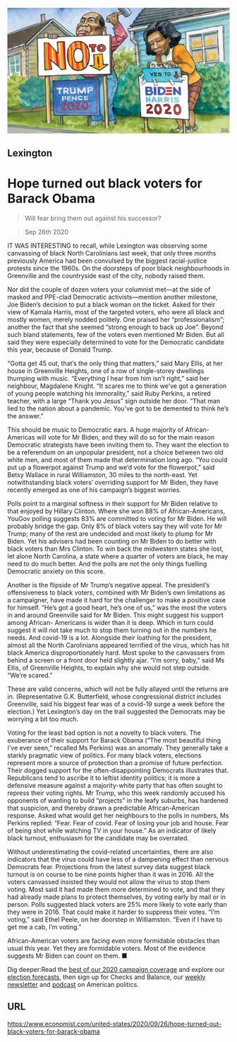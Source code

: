 ![](./images/20200926_USD000_1.jpg)

## Lexington

# Hope turned out black voters for Barack Obama

> Will fear bring them out against his successor?

> Sep 26th 2020

IT WAS INTERESTING to recall, while Lexington was observing some canvassing of black North Carolinians last week, that only three months previously America had been convulsed by the biggest racial-justice protests since the 1960s. On the doorsteps of poor black neighbourhoods in Greenville and the countryside east of the city, nobody raised them.

Nor did the couple of dozen voters your columnist met—at the side of masked and PPE-clad Democratic activists—mention another milestone, Joe Biden’s decision to put a black woman on the ticket. Asked for their view of Kamala Harris, most of the targeted voters, who were all black and mostly women, merely nodded politely. One praised her “professionalism”; another the fact that she seemed “strong enough to back up Joe”. Beyond such bland statements, few of the voters even mentioned Mr Biden. But all said they were especially determined to vote for the Democratic candidate this year, because of Donald Trump.

“Gotta get 45 out, that’s the only thing that matters,” said Mary Ellis, at her house in Greenville Heights, one of a row of single-storey dwellings thumping with music. “Everything I hear from him isn’t right,” said her neighbour, Magdalene Knight. “It scares me to think we’ve got a generation of young people watching his immorality,” said Ruby Perkins, a retired teacher, with a large “Thank you Jesus” sign outside her door. “That man lied to the nation about a pandemic. You’ve got to be demented to think he’s the answer.”

This should be music to Democratic ears. A huge majority of African-Americas will vote for Mr Biden, and they will do so for the main reason Democratic strategists have been inviting them to. They want the election to be a referendum on an unpopular president, not a choice between two old white men, and most of them made that determination long ago. “You could put up a flowerpot against Trump and we’d vote for the flowerpot,” said Betsy Wallace in rural Williamston, 30 miles to the north-east. Yet notwithstanding black voters’ overriding support for Mr Biden, they have recently emerged as one of his campaign’s biggest worries.

Polls point to a marginal softness in their support for Mr Biden relative to that enjoyed by Hillary Clinton. Where she won 88% of African-Americans, YouGov polling suggests 83% are committed to voting for Mr Biden. He will probably bridge the gap. Only 8% of black voters say they will vote for Mr Trump; many of the rest are undecided and most likely to plump for Mr Biden. Yet his advisers had been counting on Mr Biden to do better with black voters than Mrs Clinton. To win back the midwestern states she lost, let alone North Carolina, a state where a quarter of voters are black, he may need to do much better. And the polls are not the only things fuelling Democratic anxiety on this score.

Another is the flipside of Mr Trump’s negative appeal. The president’s offensiveness to black voters, combined with Mr Biden’s own limitations as a campaigner, have made it hard for the challenger to make a positive case for himself. “He’s got a good heart, he’s one of us,” was the most the voters in and around Greenville said for Mr Biden. This might suggest his support among African- Americans is wider than it is deep. Which in turn could suggest it will not take much to stop them turning out in the numbers he needs. And covid-19 is a lot. Alongside their loathing for the president, almost all the North Carolinians appeared terrified of the virus, which has hit black America disproportionately hard. Most spoke to the canvassers from behind a screen or a front door held slightly ajar. “I’m sorry, baby,” said Ms Ellis, of Greenville Heights, to explain why she would not step outside. “We’re scared.”

These are valid concerns, which will not be fully allayed until the returns are in. (Representative G.K. Butterfield, whose congressional district includes Greenville, said his biggest fear was of a covid-19 surge a week before the election.) Yet Lexington’s day on the trail suggested the Democrats may be worrying a bit too much.

Voting for the least bad option is not a novelty to black voters. The exuberance of their support for Barack Obama (“The most beautiful thing I’ve ever seen,” recalled Ms Perkins) was an anomaly. They generally take a starkly pragmatic view of politics. For many black voters, elections represent more a source of protection than a promise of future perfection. Their dogged support for the often-disappointing Democrats illustrates that. Republicans tend to ascribe it to leftist identity politics; it is more a defensive measure against a majority-white party that has often sought to repress their voting rights. Mr Trump, who this week randomly accused his opponents of wanting to build “projects” in the leafy suburbs, has hardened that suspicion, and thereby drawn a predictable African-American response. Asked what would get her neighbours to the polls in numbers, Ms Perkins replied: “Fear. Fear of covid. Fear of losing your job and house. Fear of being shot while watching TV in your house.” As an indicator of likely black turnout, enthusiasm for the candidate may be overrated.

Without underestimating the covid-related uncertainties, there are also indicators that the virus could have less of a dampening effect than nervous Democrats fear. Projections from the latest survey data suggest black turnout is on course to be nine points higher than it was in 2016. All the voters canvassed insisted they would not allow the virus to stop them voting. Most said it had made them more determined to vote, and that they had already made plans to protect themselves, by voting early by mail or in person. Polls suggested black voters are 25% more likely to vote early than they were in 2016. That could make it harder to suppress their votes. “I’m voting,” said Ethel Peele, on her doorstep in Williamston. “Even if I have to get me a cab, I’m voting.”

African-American voters are facing even more formidable obstacles than usual this year. Yet they are formidable voters. Most of the evidence suggests Mr Biden can count on them. ■

Dig deeper:Read the [best of our 2020 campaign coverage](https://www.economist.com//us-election-2020) and explore our [election forecasts](https://www.economist.com/https://projects.economist.com/us-2020-forecast/president), then sign up for Checks and Balance, our [weekly newsletter](https://www.economist.com//checksandbalance/) and [podcast](https://www.economist.com/https://play.acast.com/podcasts/2020/01/24/checks-and-balance-our-new-weekly-podcast-on-american-politics) on American politics.

## URL

https://www.economist.com/united-states/2020/09/26/hope-turned-out-black-voters-for-barack-obama

